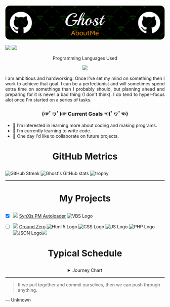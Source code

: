 ![Header](/img/github-header-image.png)

<img src="https://img.shields.io/github/last-commit/Ghostridr/Ghostridr?style=plastic" /> <img src="https://dcbadge.vercel.app/api/shield/597996927375900682?style=plastic&theme=discord-inverted" />

<p align="center">Programming Languages Used</p>
<p align="center">
  <a href="https://skillicons.dev">
    <img src="https://skillicons.dev/icons?i=vscode,github,html,css,js,php,sqlite,md" />
  </a>
</p>

<p align="justify">I am ambitious and hardworking. Once I've set my mind on something then I work to achieve that goal. I can be a perfectionist and will sometimes spend extra time on somethings than I probably should, but planning ahead and preparing for it is never a bad thing (I don't think). I do tend to hyper-focus alot once I'm started on a series of tasks.</p>

### <p align="center">(☞ﾟヮﾟ)☞ Current Goals ☜(ﾟヮﾟ☜)</p>

- 👀 I’m interested in learning more about coding and making programs.
- 🌱 I’m currently learning to write code.
- 💞️ One day I'd like to collaborate on future projects.

# <p align="center">GitHub Metrics</p>
![GitHub Streak](https://github-readme-streak-stats.herokuapp.com?user=ghostridr&theme=cobalt&date_format=j%20M%5B%20Y%5D&background=000000&border=7536B2&stroke=9243DD&ring=89502D&fire=FF9554&currStreakNum=D280FF&sideNums=BC52FF&currStreakLabel=64EAE2&sideLabels=48A8A2&dates=A42EE5) ![Ghost's GitHub stats](https://github-readme-stats.vercel.app/api?username=ghostridr&theme=tokyonight&show_icons=true)
![trophy](https://github-profile-trophy.vercel.app/?username=ghostridr&theme=onedark)

---

# <p align="center">My Projects</p>

- [x] <img src="https://img.shields.io/badge/Status-Archived-orange?style=plastic" /> [SynXis PM Autoloader](https://github.com/Ghost-Hackers-Archive/SynXis-Autoloader) <img src="https://devstart.pl/uploads/monthly_2015_09/logo-vbscript.png.fcad28e12c233fb00040d2e2f3f2cefb.png" alt="VBS Logo" height="30"/>

- [ ] <img src="https://img.shields.io/badge/Status-Active-green?style=plastic" /> [Ground Zero](https://github.com/Ghost-Hackers/ground-zero) <img src="https://woz-u.com/wp-content/uploads/2021/05/HTML_badge-e1621362573572.png" alt="Html 5 Logo" height="30"/> <img src="https://woz-u.com/wp-content/uploads/2021/05/CSS_badge-e1621362586766.png" alt="CSS Logo" height="30"/> <img src="https://woz-u.com/wp-content/uploads/2021/05/Javascript_badge-e1621875646174.png" alt="JS Logo" height="30"/> <img src="https://pngimg.com/uploads/php/php_PNG49.png" alt="PHP Logo" height="30"/> <img src="https://dwglogo.com/wp-content/uploads/2017/09/JSON_vector_logo.png" alt="JSON Logo" height="30" /><img src="https://darwintechnology.in/wp-content/uploads/2021/08/Sqlite-square-icon.svg.png" height="30" />

# <p align="center">Typical Schedule</p>

<details align="center">
<summary>Journey Chart</summary>
  
```mermaid
journey
    title Typical Schedule
    section Work Day
        Wake Up: 2: Ghost
        Get to Work 3p: 3: Ghost
        Try to learn code: 5: Ghost
        Get off Work 11p: 4: Ghost
        Go Home: 5: Ghost
    section Off Day
        Wake UP: 3: Ghost
        Chores: 2: Ghost
        Learn code: 5: Ghost
        Work on code: 5: Ghost
        Game some or relax: 5: Ghost
        Go to Sleep: 4: Ghost
```
  
</details>

---
> If we pull together and commit ourselves, then we can push through anything.

— Unknown

<!---
Ghostridr/Ghostridr is a ✨ special ✨ repository because its `README.md` (this file) appears on your GitHub profile.
You can click the Preview link to take a look at your changes.
--->


